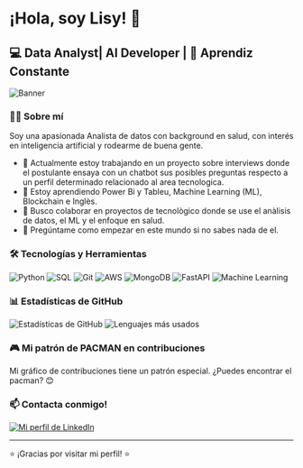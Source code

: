 # ¡Hola, soy Lisy! 👋

## 💻 Data Analyst| AI Developer | 🌱 Aprendiz Constante

![Banner](https://media4.giphy.com/media/v1.Y2lkPTc5MGI3NjExNXBzc3NqNzJtcjZ2MTM3aWRjZnh1bXBqemIzNWc0NnB6OXZldmk4biZlcD12MV9naWZzX3NlYXJjaCZjdD1n/JWuBH9rCO2uZuHBFpm/giphy.webp)


### 👩‍💻 Sobre mí

Soy una apasionada Analista de datos con background en salud, con interés en inteligencia artificial y rodearme de buena gente.

- 🔭 Actualmente estoy trabajando en un proyecto sobre interviews donde el postulante ensaya con un chatbot sus posibles preguntas respecto a un perfil determinado relacionado al area tecnologica.
- 🌱 Estoy aprendiendo Power Bi y Tableu, Machine Learning (ML), Blockchain e Inglès.
- 👯 Busco colaborar en proyectos de tecnològico donde se use el anàlisis de datos, el ML y el enfoque en salud. 
- 💬 Pregúntame como empezar en este mundo si no sabes nada de el.

### 🛠️ Tecnologías y Herramientas

![Python](https://img.shields.io/badge/-Python-3776AB?style=flat-square&logo=python&logoColor=white)
![SQL](https://img.shields.io/badge/-SQL-4479A1?style=flat-square&logo=postgresql&logoColor=white)
![Git](https://img.shields.io/badge/-Git-F05032?style=flat-square&logo=git&logoColor=white)
![AWS](https://img.shields.io/badge/-AWS-232F3E?style=flat-square&logo=amazon-aws&logoColor=white)
![MongoDB](https://img.shields.io/badge/-MongoDB-47A248?style=flat-square&logo=mongodb&logoColor=white)
![FastAPI](https://img.shields.io/badge/-FastAPI-009688?style=flat-square&logo=fastapi&logoColor=white)
![Machine Learning](https://img.shields.io/badge/-Machine%20Learning-FF6F61?style=flat-square&logo=google-scholar&logoColor=white)


### 📊 Estadísticas de GitHub

<img src="https://github-readme-stats.vercel.app/api?username=Lisy29&show_icons=true&theme=radical" alt="Estadísticas de GitHub" />

<img src="https://github-readme-stats.vercel.app/api/top-langs/?username=Lisy29&layout=compact&theme=radical" alt="Lenguajes más usados" />

### 🎮 Mi patrón de PACMAN en contribuciones

Mi gráfico de contribuciones tiene un patrón especial. ¿Puedes encontrar el pacman? 😊

### 📫 Contacta conmigo!
[![Mi perfil de LinkedIn](https://mi-imagen-de-banner.jpg)](https://www.linkedin.com/in/lisy-vel/)


---

⭐️ ¡Gracias por visitar mi perfil! ⭐️
